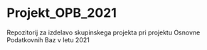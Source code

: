 # Projekt_OPB_2021
Repozitorij za izdelavo skupinskega projekta pri projektu Osnovne Podatkovnih Baz v letu 2021
